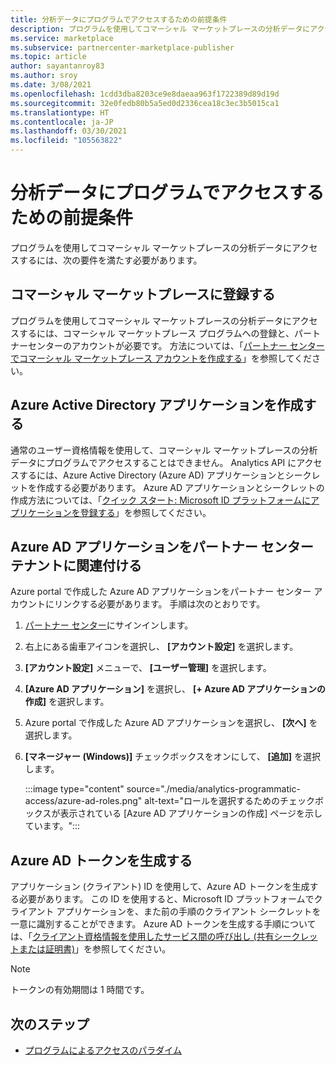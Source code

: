 ```yaml
---
title: 分析データにプログラムでアクセスするための前提条件
description: プログラムを使用してコマーシャル マーケットプレースの分析データにアクセスする前に満たす必要がある要件について説明します。
ms.service: marketplace
ms.subservice: partnercenter-marketplace-publisher
ms.topic: article
author: sayantanroy83
ms.author: sroy
ms.date: 3/08/2021
ms.openlocfilehash: 1cdd3dba8203ce9e8daeaa963f1722389d89d19d
ms.sourcegitcommit: 32e0fedb80b5a5ed0d2336cea18c3ec3b5015ca1
ms.translationtype: HT
ms.contentlocale: ja-JP
ms.lasthandoff: 03/30/2021
ms.locfileid: "105563822"
---
```

# <a name="prerequisites-to-programmatically-access-analytics-data"></a>分析データにプログラムでアクセスするための前提条件

プログラムを使用してコマーシャル マーケットプレースの分析データにアクセスするには、次の要件を満たす必要があります。

## <a name="commercial-marketplace-enrollment"></a>コマーシャル マーケットプレースに登録する

プログラムを使用してコマーシャル マーケットプレースの分析データにアクセスするには、コマーシャル マーケットプレース プログラムへの登録と、パートナーセンターのアカウントが必要です。 方法については、「[パートナー センターでコマーシャル マーケットプレース アカウントを作成する](./partner-center-portal/create-account.md)」を参照してください。

## <a name="create-azure-active-directory-application"></a>Azure Active Directory アプリケーションを作成する

通常のユーザー資格情報を使用して、コマーシャル マーケットプレースの分析データにプログラムでアクセスすることはできません。 Analytics API にアクセスするには、Azure Active Directory (Azure AD) アプリケーションとシークレットを作成する必要があります。 Azure AD アプリケーションとシークレットの作成方法については、「[クイック スタート: Microsoft ID プラットフォームにアプリケーションを登録する](../active-directory/develop/quickstart-register-app.md)」を参照してください。

## <a name="associate-the-azure-ad-application-to-the-partner-center-tenant"></a>Azure AD アプリケーションをパートナー センター テナントに関連付ける

Azure portal で作成した Azure AD アプリケーションをパートナー センター アカウントにリンクする必要があります。 手順は次のとおりです。

1. [パートナー センター](https://partner.microsoft.com/dashboard)にサインインします。
1. 右上にある歯車アイコンを選択し、 **[アカウント設定]** を選択します。
1. **[アカウント設定]** メニューで、 **[ユーザー管理]** を選択します。
1. **[Azure AD アプリケーション]** を選択し、 **[+ Azure AD アプリケーションの作成]** を選択します。
1. Azure portal で作成した Azure AD アプリケーションを選択し、 **[次へ]** を選択します。
1. **[マネージャー (Windows)]** チェックボックスをオンにして、 **[追加]** を選択します。

    :::image type="content" source="./media/analytics-programmatic-access/azure-ad-roles.png" alt-text="ロールを選択するためのチェックボックスが表示されている [Azure AD アプリケーションの作成] ページを示しています。":::

## <a name="generate-an-azure-ad-token"></a>Azure AD トークンを生成する

アプリケーション (クライアント) ID を使用して、Azure AD トークンを生成する必要があります。 この ID を使用すると、Microsoft ID プラットフォームでクライアント アプリケーションを、また前の手順のクライアント シークレットを一意に識別することができます。 Azure AD トークンを生成する手順については、「[クライアント資格情報を使用したサービス間の呼び出し (共有シークレットまたは証明書)](../active-directory/azuread-dev/v1-oauth2-client-creds-grant-flow.md)」を参照してください。

> [!NOTE]
> トークンの有効期間は 1 時間です。

## <a name="next-steps"></a>次のステップ

- [プログラムによるアクセスのパラダイム](analytics-programmatic-access.md)